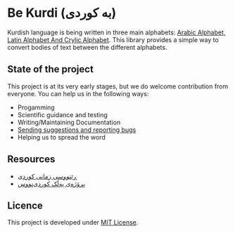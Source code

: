 # Be Kurdi (بە کوردی)
Kurdish language is being written in three main alphabets: [Arabic Alphabet, Latin Alphabet And Crylic Alphabet](https://en.wikipedia.org/wiki/Kurdish_alphabets). This library provides a simple way to convert bodies of text between the different alphabets.

## State of the project
This project is at its very early stages, but we do welcome contribution from everyone. You can help us in the following ways:
 - Progamming
 - Scientific guidance and testing
 - Writing/Maintaining Documentation
 - [Sending suggestions and reporting bugs](https://github.com/DevelopersTree/BeKurdi/issues)
 - Helping us to spread the word
 
 ## Resources
  - [ڕێنووسی زمانی کوردی](http://diyako.yageyziman.com/%DA%95%DB%8E%D9%86%D9%88%D9%88%D8%B3/)
  - [پڕۆژەی پەڵک کوردی‌نووس](http://chawg.org/kurdi-nus/)

 ## Licence
 This project is developed under [MIT License](LICENSE).
